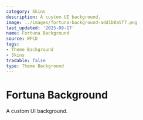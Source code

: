 ```yaml
---
category: Skins
description: A custom UI background.
image: ../images/fortuna-background-add1b0a5f7.png
last_updated: '2025-09-17'
name: Fortuna Background
source: WFCD
tags:
- Theme Background
- Skins
tradable: false
type: Theme Background
---
```


# Fortuna Background

A custom UI background.

